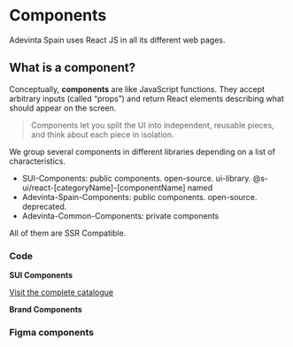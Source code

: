
# Components

Adevinta Spain uses React JS in all its different web pages.

## What is a component?

Conceptually, **components** are like JavaScript functions. They accept arbitrary inputs (called “props”) and return React elements describing what should appear on the screen.

> Components let you split the UI into independent, reusable pieces, and think about each piece in isolation.

We group several components in different libraries depending on a list of characteristics.

- SUI-Components: public components. open-source. ui-library. @s-ui/react-[categoryName]-[componentName] named
- Adevinta-Spain-Components: public components. open-source. deprecated.
- Adevinta-Common-Components: private components 

All of them are SSR Compatible. 

<!-- Lo que se espera de esta sección:
- El enfoque de nuestros componentes, y las capas que tenemos:
    - SUI
    - Adevinta components 
    - Brand components
    - etc -->

### Code

**SUI Components**

[Visit the complete catalogue](https://sui-components.vercel.app/)

**Brand Components**

### Figma components
